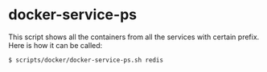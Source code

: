 # docker-service-ps

This script shows all the containers from all the services with certain prefix.
Here is how it can be called:

```{.bash}
$ scripts/docker/docker-service-ps.sh redis
```
